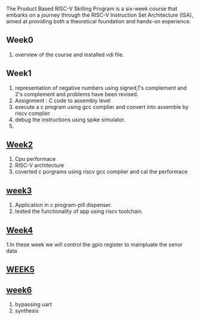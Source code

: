 
The Product Based RISC-V Skilling Program is a  six-week course that embarks on a journey through the RISC-V Instruction Set Architecture (ISA), aimed at providing both a theoretical foundation and hands-on experience.


  

  ## Week0
  1. overview of the course and installed vdi file.
 

  ## Week1 
  1. representation of negative numbers using signed,1's complement and 2's complement and problems have been revised.
  2. Assignment : C code to assembly level
  3. execute a c program  using gcc complier and convert into assemble by riscv complier
  4. debug the instructions using spike simulator.
  5. 

  ## [Week2](week2)
  1. Cpu performace
  2. RISC-V architecture
  3. coverted c porgrams using riscv gcc complier and cal the performace

  ## [week3](week3)
  1. Application in c program-pill dispenser.
  2. tested the functionality of app using riscv toolchain.

## [Week4](week4)
1.In these week we will control the gpio register to mainpluate the senor data 

## [WEEK5](WEEK5)

## [week6](week6)
1.   bypassing uart
2.   synthesis

